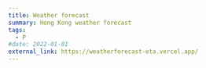 ```yaml
---
title: Weather forecast
summary: Hong Kong weather forecast
tags:
  - P
#date: 2022-01-01
external_link: https://weatherforecast-eta.vercel.app/
---
```

